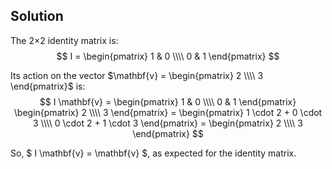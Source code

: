 ## Solution

The 2×2 identity matrix is:
$$
I = \begin{pmatrix}
1 & 0 \\\\
0 & 1
\end{pmatrix}
$$

Its action on the vector $\mathbf{v} = \begin{pmatrix} 2 \\\\ 3 \end{pmatrix}$ is:
$$
I \mathbf{v} = \begin{pmatrix}
1 & 0 \\\\
0 & 1
\end{pmatrix} \begin{pmatrix} 2 \\\\ 3 \end{pmatrix} = \begin{pmatrix} 1 \cdot 2 + 0 \cdot 3 \\\\ 0 \cdot 2 + 1 \cdot 3 \end{pmatrix} = \begin{pmatrix} 2 \\\\ 3 \end{pmatrix}
$$

So, $ I \mathbf{v} = \mathbf{v} $, as expected for the identity matrix.
